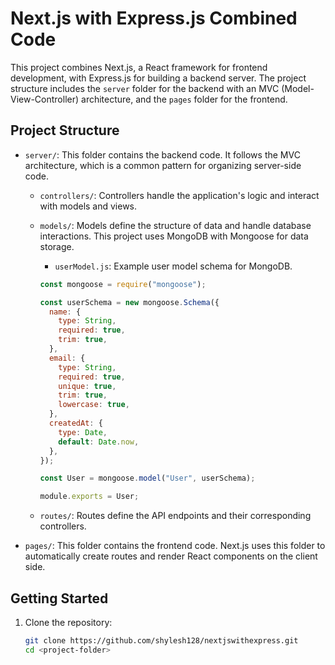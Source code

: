 # Next.js with Express.js Combined Code

This project combines Next.js, a React framework for frontend development, with Express.js for building a backend server. The project structure includes the `server` folder for the backend with an MVC (Model-View-Controller) architecture, and the `pages` folder for the frontend.

## Project Structure

- `server/`: This folder contains the backend code. It follows the MVC architecture, which is a common pattern for organizing server-side code.

  - `controllers/`: Controllers handle the application's logic and interact with models and views.

  - `models/`: Models define the structure of data and handle database interactions. This project uses MongoDB with Mongoose for data storage.

    - `userModel.js`: Example user model schema for MongoDB.

    ```javascript
    const mongoose = require("mongoose");

    const userSchema = new mongoose.Schema({
      name: {
        type: String,
        required: true,
        trim: true,
      },
      email: {
        type: String,
        required: true,
        unique: true,
        trim: true,
        lowercase: true,
      },
      createdAt: {
        type: Date,
        default: Date.now,
      },
    });

    const User = mongoose.model("User", userSchema);

    module.exports = User;
    ```

  - `routes/`: Routes define the API endpoints and their corresponding controllers.

- `pages/`: This folder contains the frontend code. Next.js uses this folder to automatically create routes and render React components on the client side.

## Getting Started

1. Clone the repository:

   ```bash
   git clone https://github.com/shylesh128/nextjswithexpress.git
   cd <project-folder>
   ```
